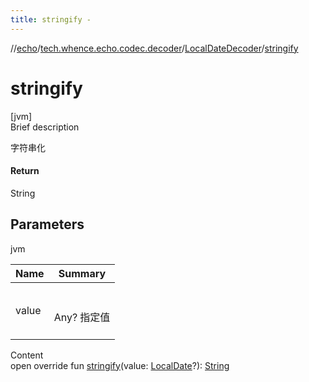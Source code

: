 ```yaml
---
title: stringify -
---
```

//[echo](../../index.md)/[tech.whence.echo.codec.decoder](../index.md)/[LocalDateDecoder](index.md)/[stringify](stringify.md)



# stringify  
[jvm]  
Brief description  


字符串化



#### Return  


String



## Parameters  
  
jvm  
  
|  Name|  Summary| 
|---|---|
| value| <br><br>Any? 指定值<br><br>
  
  
Content  
open override fun [stringify](stringify.md)(value: [LocalDate](https://docs.oracle.com/javase/8/docs/api/java/time/LocalDate.html)?): [String](https://kotlinlang.org/api/latest/jvm/stdlib/kotlin/-string/index.html)  



